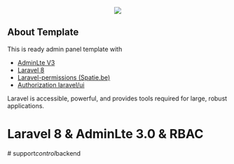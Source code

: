 <p align="center"><img src="https://camo.githubusercontent.com/ac4c92d1401fedc477913ae8e79bccca036079a5ffabab9366b2d285a105f436/68747470733a2f2f61646d696e6c74652e696f2f41646d696e4c5445332e706e67"></p>

## About Template

This is ready admin panel template with
- [AdminLte V3](https://adminlte.io/themes/v3/)
- [Laravel 8](https://laravel.com/docs/8.x)
- [Laravel-permissions (Spatie.be)](https://spatie.be/docs/laravel-permission/v3/introduction)
- [Authorization laravel/ui](https://github.com/laravel/ui)

Laravel is accessible, powerful, and provides tools required for large, robust applications.
# Laravel 8 & AdminLte 3.0 & RBAC
#   s u p p o r t _ c o n t r o l _ b a c k e n d  
 